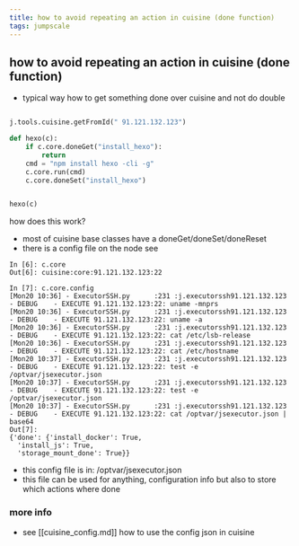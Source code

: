 ```yaml
---
title: how to avoid repeating an action in cuisine (done function)
tags: jumpscale
---
```


## how to avoid repeating an action in cuisine (done function)

- typical way how to get something done over cuisine and not do double

```python

j.tools.cuisine.getFromId(" 91.121.132.123")

def hexo(c):
    if c.core.doneGet("install_hexo"):
        return
    cmd = "npm install hexo -cli -g"
    c.core.run(cmd)
    c.core.doneSet("install_hexo")


hexo(c)

```

how does this work?

- most of cuisine base classes have a doneGet/doneSet/doneReset
- there is a config file on the node see

```
In [6]: c.core
Out[6]: cuisine:core:91.121.132.123:22

In [7]: c.core.config
[Mon20 10:36] - ExecutorSSH.py      :231 :j.executorssh91.121.132.123    - DEBUG    - EXECUTE 91.121.132.123:22: uname -mnprs
[Mon20 10:36] - ExecutorSSH.py      :231 :j.executorssh91.121.132.123    - DEBUG    - EXECUTE 91.121.132.123:22: uname -a
[Mon20 10:36] - ExecutorSSH.py      :231 :j.executorssh91.121.132.123    - DEBUG    - EXECUTE 91.121.132.123:22: cat /etc/lsb-release
[Mon20 10:36] - ExecutorSSH.py      :231 :j.executorssh91.121.132.123    - DEBUG    - EXECUTE 91.121.132.123:22: cat /etc/hostname
[Mon20 10:37] - ExecutorSSH.py      :231 :j.executorssh91.121.132.123    - DEBUG    - EXECUTE 91.121.132.123:22: test -e /optvar/jsexecutor.json
[Mon20 10:37] - ExecutorSSH.py      :231 :j.executorssh91.121.132.123    - DEBUG    - EXECUTE 91.121.132.123:22: test -e /optvar/jsexecutor.json
[Mon20 10:37] - ExecutorSSH.py      :231 :j.executorssh91.121.132.123    - DEBUG    - EXECUTE 91.121.132.123:22: cat /optvar/jsexecutor.json | base64
Out[7]:
{'done': {'install_docker': True,
  'install_js': True,
  'storage_mount_done': True}}
```

- this config file is in: /optvar/jsexecutor.json
- this file can be used for anything, configuration info but also to store which actions where done

### more info

- see [[cuisine_config.md]] how to use the config json in cuisine

